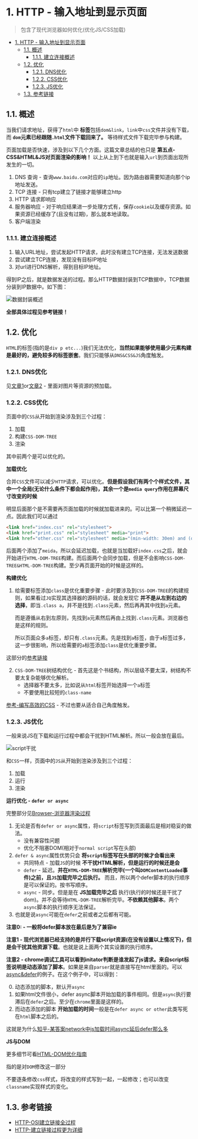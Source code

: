 # 1. HTTP - 输入地址到显示页面
> 包含了现代浏览器如何优化(优化JS/CSS加载)

<!-- TOC -->

- [1. HTTP - 输入地址到显示页面](#1-http---输入地址到显示页面)
  - [1.1. 概述](#11-概述)
    - [1.1.1. 建立连接概述](#111-建立连接概述)
  - [1.2. 优化](#12-优化)
    - [1.2.1. DNS优化](#121-dns优化)
    - [1.2.2. CSS优化](#122-css优化)
    - [1.2.3. JS优化](#123-js优化)
  - [1.3. 参考链接](#13-参考链接)

<!-- /TOC -->

## 1.1. 概述

当我们请求地址，获得了`html`中 **标签**包括`dom&link`，`link`中`css`文件并没有下载，而 **`dom`元素已经跟随`.html`文件下载回来了。** 等待样式文件下载完毕参与构建。

页面加载是否快速，涉及到以下几个方面。这篇文章总结的也只是 **第五点-CSS&HTML&JS对页面渲染的影响！** 以上从上到下也就是输入`url`到页面出现所发生的一切。

1. DNS 查询 - 查询`www.baidu.com`对应的`ip`地址。因为路由器需要知道向那个ip地址发送。
2. TCP 连接 - 只有tcp建立了链接才能够建立http
3. HTTP 请求即响应
4. 服务器响应 - 对于响应结果进一步处理方式有，保存`cookie`以及缓存资源。如果资源已经缓存了(且没有过期)，那么就本地读取。
5. 客户端渲染

### 1.1.1. 建立连接概述

1. 输入URL地址，尝试发起HTTP请求，此时没有建立TCP连接，无法发送数据
2. 尝试建立TCP连接，发现没有目标IP地址
3. 对url进行DNS解析，得到目标IP地址。

得到IP之后，就是数据发送的过程。那么HTTP数据封装到TCP数据中，TCP数据分装到IP数据中。如下图：

![数据封装概述](https://raw.githubusercontent.com/JiangWeixian/JS-Tips/master/%E7%BD%91%E7%BB%9C%E5%9F%BA%E7%A1%80/img/%E8%BE%93%E5%85%A5URL%E5%85%A8%E8%BF%87%E7%A8%8B.png)

**全部具体过程见参考链接！**

## 1.2. 优化

`HTML`的标签(指的是`div p etc...`)我们无法优化，**当然如果能够使用最少元素构建是最好的，避免较多的标签嵌套**。我们只能够从`DNS&CSS&JS`角度触发。

### 1.2.1. DNS优化

见[文章1](http://bubkoo.com/2015/11/19/prefetching-preloading-prebrowsing/)or[文章2](https://github.com/GeoffZhu/geoffzhu.github.io/issues/2) - 里面对图片等资源的预加载。

### 1.2.2. CSS优化

页面中的`CSS`从开始到渲染涉及到三个过程：

1. 加载
2. 构建`CSS-DOM-TREE`
3. 渲染

其中前两个是可以优化的。

**加载优化**

合并`CSS`文件可以减少`HTTP`请求，可以优化。**但是假设我们有两个个样式文件，其中一个全局(无论什么条件下都会起作用)，其余一个是`media query`作用在屏幕尺寸改变的时候**

明显后面那个是不需要再页面加载的时候就加载进来的。可以比第一个稍微延迟一点。因此我们可以通过

```HTML
<link href="index.css" rel="stylesheet">
<link href="print.css" rel="stylesheet" media="print">
<link href="other.css" rel="stylesheet" media="(min-width: 30em) and (orientation: landscape)">
```

后面两个添加了`meida`，所以会延迟加载，也就是当加载好`index.css`之后，就会开始进行`HTML-DOM-TREE`构建。而后面两个会同步加载，但是不会影响`CSS-DOM-TREE&HTML-DOM-TREE`构建。至少再页面开始的时候是这样的。

**构建优化**

1. 给需要标签添加`class`是优化重要步骤 - 此时要涉及到`CSS-DOM-TREE`的构建规则，如果看过`JQ`实现其选择器的源码的话，就会发现它 **并不是从左到右边的选择**，即当`.class a`，并不是找到`.class`元素，然后再再其中找到`a`元素。

    而是遵循从右到左原则，先找到`a`元素然后再由上找到`.class`元素。浏览器也是这样的规则。

    所以页面众多`a`标签，却只有`.class`元素。先是找到`a`标签，由于`a`标签过多，这一步很影响，所以给需要的`a`标签添加`class`是优化重要步骤。

    
这部分的[参考链接](https://zhuanlan.zhihu.com/p/29418126)

2. `CSS-DOM-TREE`树结构优化 - 首先这是个书结构，所以层级不要太深，树结构不要太复杂能够优化解析。
    * 选择器不要太多，比如说从`html`标签开始选择一个`a`标签
    * 不要使用比较短的`class-name`

[参考-编写高效的CSS](https://www.oschina.net/translate/writing-efficient-css-selectors) - 不过也要从适合自己角度触发。

### 1.2.3. JS优化

一般来说JS在下载和运行过程中都会干扰到HTML解析。所以一般会放在最后。

![script干扰](https://raw.githubusercontent.com/JiangWeixian/JS-Tips/master/Broswer/img/script%E5%B9%B2%E6%89%B0.png)

和`CSS`一样，页面中的`JS`从开始到渲染涉及到三个过程：

1. 加载
2. 运行
3. 渲染

**运行优化 - `defer or async`**

完整部分见[Browser-浏览器渲染过程](https://github.com/JiangWeixian/JS-Tips/blob/master/Broswer/Browser-%E6%B5%8F%E8%A7%88%E5%99%A8%E6%B8%B2%E6%9F%93%E5%8E%9F%E7%90%86.md)

1. 无论是否有`defer or async`属性，将`script`标签写到页面最后是相对稳妥的做法。
    * 没有兼容性问题
    * 优化不阻塞DOM(相对于`normal script`写在头部) 
2. `defer & async`属性优势只会 **将`script`标签写在头部的时候才会看出来**
    * 共同特点 - 加载`JS`的时候 **不干扰HTML解析，但是运行的时候还是会**
    * `defer` - 延迟。**并在`HTML-DOM-TREE`解析完毕(一个叫`DOMContentLoaded`事件)之前，且`JS`加载完毕之后执行。** 而且，所以两个defer脚本的执行顺序是可以保证的。按书写顺序。
    * `async` - 同步。但是是在 **JS加载完毕之后** 执行(执行的时候还是干扰了dom)。并不会等待`HTML-DOM-TREE`解析完毕。**不依赖其他脚本**。两个`async`脚本的执行顺序无法保证。
3. 也就是说`async`可能在`defer`之前或者之后都有可能。

**注意0: - 一般将defer脚本放在最后是为了兼容ie**

**注意1 - 现代浏览器已经支持的是并行下载script资源(在没有设置以上情况下)，但是会干扰其他资源下载**。也就是说上面两个其实设置的执行顺序。

**注意2 - chrome调试工具可以看到initator判断是谁发起了js请求。来自script标签说明是动态添加了脚本**。如果是来自`parser`就是直接写在html里面的。可以[async&defer](https://github.com/JiangWeixian/JS-Tips/tree/master/Demos/async%26defer)的例子。在这个例子中，可以得到：

0. 动态添加的脚本，默认开`async`
1. 如果html文件很小，defer async脚本开始加载的事件相同。但是`async`执行要滞后在`defer`之后。至少在`chrome`里面是这样的。
2. 而动态添加的脚本 **开始加载的时间**一般是在`defer async or other`此类写死在`html`脚本之后的。

这就是为什么[知乎-某答案network中js加载时间async延后defer那么多](https://www.zhihu.com/question/20531965)


**JS与DOM**

更多细节可看[HTML-DOM优化指南](https://github.com/JiangWeixian/JS-Tips/blob/master/HTML/HTML-DOM%E4%BC%98%E5%8C%96%E6%8C%87%E5%8D%97.md)

指的是对`DOM`修改这一部分

不要逐条修改`css`样式，将改变的样式写到一起，一起修改；也可以改变`classname`实现样式的变化。

## 1.3. 参考链接

* [HTTP-OSI建立链接全过程](https://juejin.im/entry/58ce00c5ac502e00589b4bde)
* [HTTP-建立链接过程更为详细](https://juejin.im/post/5872309261ff4b005c4580d4)